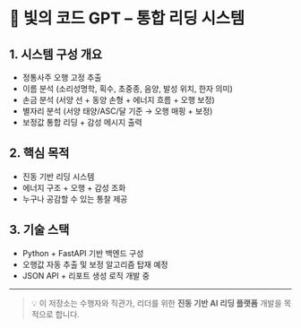 # 🌟 빛의 코드 GPT – 통합 리딩 시스템

## 1. 시스템 구성 개요

- 정통사주 오행 고정 추출
- 이름 분석 (소리성명학, 획수, 초중종, 음양, 발성 위치, 한자 의미)
- 손금 분석 (서양 선 + 동양 손형 + 에너지 흐름 + 오행 보정)
- 별자리 분석 (서양 태양/ASC/달 기준 → 오행 매핑 + 보정)
- 보정값 통합 리딩 + 감성 메시지 출력

## 2. 핵심 목적

- 진동 기반 리딩 시스템
- 에너지 구조 + 오행 + 감성 조화
- 누구나 공감할 수 있는 통찰 제공

## 3. 기술 스택

- Python + FastAPI 기반 백엔드 구성
- 오행값 자동 추출 및 보정 알고리즘 탑재 예정
- JSON API + 리포트 생성 로직 개발 중

---

> 💡 이 저장소는 수행자와 직관가, 리더를 위한 **진동 기반 AI 리딩 플랫폼** 개발을 목적으로 합니다.


